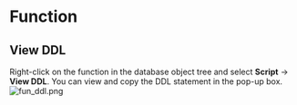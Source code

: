 # Function

## View DDL

Right-click on the function in the database object tree and select **Script** -> **View DDL**. You can view and copy the
DDL statement in the pop-up box.
![fun_ddl.png](/dev/guide/images/database/fun_ddl.png)